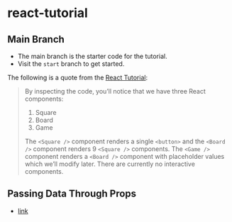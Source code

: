 # react-tutorial

## Main Branch

- The main branch is the starter code for the tutorial.
- Visit the `start` branch to get started.

The following is a quote from the [React Tutorial](https://reactjs.org/tutorial/tutorial.html#inspecting-the-starter-code):

>By inspecting the code, you’ll notice that we have three React components:
>
>1. Square
>2. Board
>3. Game
>
>The `<Square />` component renders a single `<button>` and the `<Board />` component renders 9 `<Square />` components. The `<Game />` component renders a `<Board />` component with placeholder values which we’ll modify later. There are currently no interactive components.


## Passing Data Through Props

- [link](https://reactjs.org/tutorial/tutorial.html#passing-data-through-props)


[React Tutorial]: https://reactjs.org/tutorial/tutorial.html

